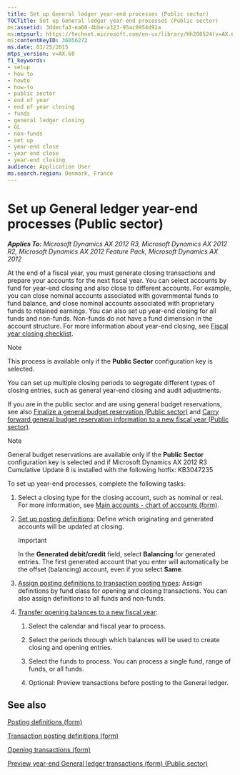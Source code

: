 ```yaml
---
title: Set up General ledger year-end processes (Public sector)
TOCTitle: Set up General ledger year-end processes (Public sector)
ms:assetid: 3ddecfa3-ea60-4bbe-a323-95ac0954d92a
ms:mtpsurl: https://technet.microsoft.com/en-us/library/Hh208524(v=AX.60)
ms:contentKeyID: 36056272
ms.date: 03/25/2015
mtps_version: v=AX.60
f1_keywords:
- setup
- how to
- howto
- how-to
- public sector
- end of year
- end of year closing
- funds
- general ledger closing
- GL
- non-funds
- set up
- year-end close
- year end close
- year-end closing
audience: Application User
ms.search.region: Denmark, France
---
```


# Set up General ledger year-end processes (Public sector) 


_**Applies To:** Microsoft Dynamics AX 2012 R3, Microsoft Dynamics AX 2012 R2, Microsoft Dynamics AX 2012 Feature Pack, Microsoft Dynamics AX 2012_

At the end of a fiscal year, you must generate closing transactions and prepare your accounts for the next fiscal year. You can select accounts by fund for year-end closing and also close to different accounts. For example, you can close nominal accounts associated with governmental funds to fund balance, and close nominal accounts associated with proprietary funds to retained earnings. You can also set up year-end closing for all funds and non-funds. Non-funds do not have a fund dimension in the account structure. For more information about year-end closing, see [Fiscal year closing checklist](fiscal-year-closing-checklist.md).


> [!NOTE]
> <P>This process is available only if the <STRONG>Public Sector</STRONG> configuration key is selected.</P>



You can set up multiple closing periods to segregate different types of closing entries, such as general year-end closing and audit adjustments.

If you are in the public sector and are using general budget reservations, see also [Finalize a general budget reservation (Public sector)](finalize-a-general-budget-reservation-public-sector.md) and [Carry forward general budget reservation information to a new fiscal year (Public sector)](carry-forward-general-budget-reservation-information-to-a-new-fiscal-year-public-sector.md).


> [!NOTE]
> <P>General budget reservations are available only if the <STRONG>Public Sector</STRONG> configuration key is selected and if Microsoft Dynamics AX 2012 R3 Cumulative Update 8 is installed with the following hotfix: KB3047235</P>



To set up year-end processes, complete the following tasks:

1.  Select a closing type for the closing account, such as nominal or real. For more information, see [Main accounts - chart of accounts (form)](https://technet.microsoft.com/en-us/library/hh209695\(v=ax.60\)).

2.  [Set up posting definitions](set-up-posting-definitions.md): Define which originating and generated accounts will be updated at closing.
    

    > [!IMPORTANT]
    > <P>In the <STRONG>Generated debit/credit</STRONG> field, select <STRONG>Balancing</STRONG> for generated entries. The first generated account that you enter will automatically be the offset (balancing) account, even if you select <STRONG>Same</STRONG>.</P>



3.  [Assign posting definitions to transaction posting types](assign-posting-definitions-to-transaction-posting-types.md): Assign definitions by fund class for opening and closing transactions. You can also assign definitions to all funds and non-funds.

4.  [Transfer opening balances to a new fiscal year](transfer-opening-balances-to-a-new-fiscal-year.md):
    
    1.  Select the calendar and fiscal year to process.
    
    2.  Select the periods through which balances will be used to create closing and opening entries.
    
    3.  Select the funds to process. You can process a single fund, range of funds, or all funds.
    
    4.  Optional: Preview transactions before posting to the General ledger.

## See also

[Posting definitions (form)](https://technet.microsoft.com/en-us/library/hh227607\(v=ax.60\))

[Transaction posting definitions (form)](https://technet.microsoft.com/en-us/library/hh242550\(v=ax.60\))

[Opening transactions (form)](https://technet.microsoft.com/en-us/library/aa572506\(v=ax.60\))

[Preview year-end General ledger transactions (form) (Public sector)](https://technet.microsoft.com/en-us/library/hh208564\(v=ax.60\))

  


